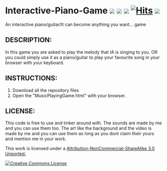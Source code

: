 # Interactive-Piano-Game <img src="https://img.shields.io/badge/Artwork-Original-ff69b4"> <img src="https://img.shields.io/badge/User-Friendly-orange"> <img src="https://img.shields.io/badge/Version-1.0-blue"> [![Hits](https://hits.seeyoufarm.com/api/count/incr/badge.svg?url=https%3A%2F%2Fgithub.com%2FKuhakuNeko%2FInteractive-Corfu&count_bg=%23FF5110&title_bg=%23555555&icon=&icon_color=%23E7E7E7&title=Hits&edge_flat=false)](https://hits.seeyoufarm.com) <img src="https://img.shields.io/badge/License-CC BY--NC--SA 3.0-cyan">
An interactive piano/guitar/It can become anything you want... game

## DESCRIPTION:
In this game you are asked to play the melody that IA is singing to you.
OR you could simply use it as a piano/guitar to play your favourite song in your browser with your keyboard.

## INSTRUCTIONS:
1. Download all the repository files
2. Open the "MusicPlayingGame.html" with your browser.

## LICENSE:
This code is free to use and tinker around with.
The sounds are made by me and you can use them too.
The art like the background and the video is made by me and you can use them as long as you dont claim their yours and mention me in your work.

This work is licensed under a <a rel="license" href="https://creativecommons.org/licenses/by-nc-sa/3.0/"> Attribution-NonCommercial-ShareAlike 3.0 Unported.

<a rel="license" href="https://creativecommons.org/licenses/by-nc-sa/3.0/"><img alt="Creative Commons License" style="border-width:0" src="https://i.creativecommons.org/l/by-nc-sa/3.0/80x15.png"/>

